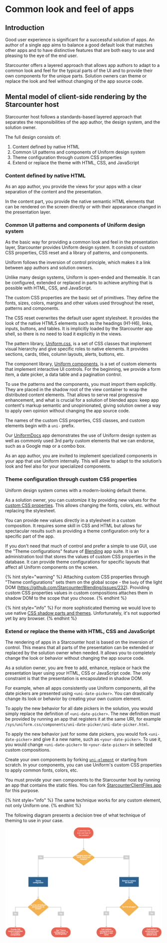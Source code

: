 # Common look and feel of apps

## Introduction

Good user experience is significant for a successful solution of apps. An author of a single app aims to balance a good default look that matches other apps and to have distinctive features that are both easy to use and pleasing to the eye of the end user.

Starcounter offers a layered approach that allows app authors to adapt to a common look and feel for the typical parts of the UI and to provide their own components for the unique parts. Solution owners can theme or replace the look and feel without changing of the app source code.

## Mental model of client-side rendering by the Starcounter host

Starcounter host follows a standards-based layered approach that separates the responsibilities of the app author, the design system, and the solution owner. 

The full design consists of:

1. Content defined by native HTML
2. Common UI patterns and components of Uniform design system
3. Theme configuration through custom CSS properties
4. Extend or replace the theme with HTML, CSS, and JavaScript

### Content defined by native HTML

As an app author, you provide the views for your apps with a clear separation of the content and the presentation.

In the content part, you provide the native semantic HTML elements that can be rendered on the screen directly or with their appearance changed in the presentation layer.

### Common UI patterns and components of Uniform design system

As the basic way for providing a common look and feel in the presentation layer, Starcounter provides Uniform design system. It consists of custom CSS properties, CSS reset and a library of patterns, and components.

Uniform follows the inversion of control principle, which makes it a link between app authors and solution owners.

Unlike many design systems, Uniform is open-ended and themeable. It can be configured, extended or replaced in parts to achieve anything that is possible with HTML, CSS, and JavaScript.

The custom CSS properties are the basic set of primitives. They define the fonts, sizes, colors, margins and other values used throughout the reset, patterns and components.

The CSS reset overwrites the default user agent stylesheet. It provides the look of the native HTML5 elements such as the headings (H1-H6), links, inputs, buttons, and tables. It is implicitly loaded by the Starcounter app shell, so there is no need to load it explicitly in the views. 

The pattern library, [Uniform.css](https://starcounter.github.io/uniform.css/), is a set of CSS classes that implement visual hierarchy and give specific roles to native elements. It provides sections, cards, titles, column layouts, alerts,  buttons, etc.

The component library, [Uniform components](https://starcounter.github.io/uniform.css/components/), is a set of custom elements that implement interactive UI controls. For the beginning, we provide a form item, a date picker, a data table and a pagination control. 

To use the patterns and the components, you must import them explicitly. They are placed in the shadow root of the view container to wrap the distributed content elements. That allows to serve real progressive enhancement, and what is crucial for a solution of blended apps: keep app content's markup semantic and unopinionated, giving solution owner a way to apply own opinion without changing the app source code.

The names of the custom CSS properties, CSS classes, and custom elements begin with a `uni-` prefix.

Our [UniformDocs](https://uniform.starcounter.io/) app demonstrates the use of Uniform design system as well as commonly used 3rd party custom elements that we can endorse, such as a Google map or a combo box.

As an app author, you are invited to implement specialized components in your app that use Uniform internally. This will allow to adapt to the solution’s look and feel also for your specialized components.

### Theme configuration through custom CSS properties

Uniform design system comes with a modern-looking default theme.

As a solution owner, you can customize it by providing new values for the [custom CSS properties](https://developer.mozilla.org/en-US/docs/Web/CSS/Using_CSS_variables). This allows changing the fonts, colors, etc. without replacing the stylesheet.

You can provide new values directly in a stylesheet in a custom composition. It requires some skill in CSS and HTML but allows for spectacular results such as providing a theme configuration only for a specific part of the app.

If you don't need that much of control and prefer a simple to use GUI, use the "Theme configurations" feature of [Blending](https://github.com/Starcounter/Blending) app suite. It is an administration tool that stores the values of custom CSS properties in the database. It can provide theme configurations for specific layouts that affect all Uniform components on the screen.

{% hint style="warning" %} Attaching custom CSS properties through "Theme configurations" sets them on the global scope - the `body` of the light DOM (https://github.com/Starcounter/Blending/issues/232). Providing custom CSS properties values in custom compositions attaches them in shadow DOM to the scope that you choose. {% endhint %}

{% hint style="info" %} For more sophisticated theming we would love to use native [CSS shadow parts and themes](https://meowni.ca/posts/part-theme-explainer/). Unfortunately, it's not supported yet by any browser. {% endhint %}

### Extend or replace the theme with HTML, CSS and JavaScript

The rendering of apps in a Starcounter host is based on the inversion of control. This means that all parts of the presentation can be extended or replaced by the solution owner when needed. It allows you to completely change the look or behavior without changing the app source code.

As a solution owner, you are free to add, enhance, replace or hack the presentation layer using your HTML, CSS or JavaScript code. The only constraint is that the presentation is encapsulated in shadow DOM. 

For example, when all apps consistently use Uniform components, all the date pickers are presented using `<uni-date-picker>`. You can drastically change its look or behavior by creating your own custom element.

To apply the new behavior for all date pickers in the solution, you would simply replace the definition of `<uni-date-picker>`. The new definition must be provided by running an app that registers it at the same URI, for example `/sys/uniform.css/components/uni-date-picker/uni-date-picker.html`.

To apply the new behavior just for some date pickers, you would fork `<uni-date-picker>` and give it a new name, such as `<your-date-picker>`. To use it, you would change `<uni-date-picker>` to `<your-date-picker>` in selected custom compositions.

Create your own components by forking [`uni-element`](https://github.com/Starcounter/uniform.css/tree/master/components) or starting from scratch. In your components, you can use Uniform's custom CSS properties to apply common fonts, colors, etc.

You must provide your own components to the Starcounter host by running an app that contains the static files. You can fork [StarcounterClientFiles app](https://github.com/Starcounter/StarcounterClientFiles/) for this purpose.

{% hint style="info" %} The same technique works for any custom element, not only Uniform one. {% endhint %}

The following diagram presents a decision tree of what technique of theming to use in your case.

![Decision tree of theming Uniform design system](../../.gitbook/assets/uniform-decision-tree.png)
